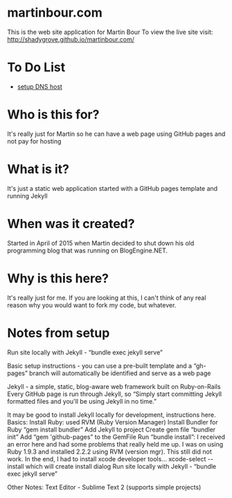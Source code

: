 # martinbour.com
This is the web site application for Martin Bour
To view the live site visit: http://shadygrove.github.io/martinbour.com/

# To Do List
- [setup DNS host](https://help.github.com/articles/setting-up-a-custom-domain-with-github-pages/)

# Who is this for?
It's really just for Martin so he can have a web page using GitHub pages and not pay for hosting

# What is it?
It's just a static web application started with a GitHub pages template and running Jekyll

# When was it created?
Started in April of 2015 when Martin decided to shut down his old programming blog that was running on BlogEngine.NET.

# Why is this here?
It's really just for me.  If you are looking at this, I can't think of any real reason why you would want to fork my code, but whatever.

# Notes from setup
Run site locally with Jekyll  - “bundle exec jekyll serve”

Basic setup instructions - you can use a pre-built template and a “gh-pages” branch will automatically be identified and serve as a web page

Jekyll - a simple, static, blog-aware web framework built on Ruby-on-Rails
Every GitHub page is run through Jekyll, so “Simply start committing Jekyll formatted files and you'll be using Jekyll in no time.”

It may be good to install Jekyll locally for development, instructions here.
Basics: 
Install Ruby: used RVM (Ruby Version Manager)
Install Bundler for Ruby  “gem install bundler”
Add Jekyll to project
Create gem file “bundler init”
Add “gem 'github-pages” to the GemFile
Run “bundle install”: I received an error here and had some problems that really held me up.  I was on using Ruby 1.9.3 and installed 2.2.2 using RVM (version mgr).  This still did not work.  In the end, I had to install xcode developer tools…
xcode-select --install which will create install dialog
Run site locally with Jekyll  - “bundle exec jekyll serve”

Other Notes:
Text Editor - Sublime Text 2 (supports simple projects)

